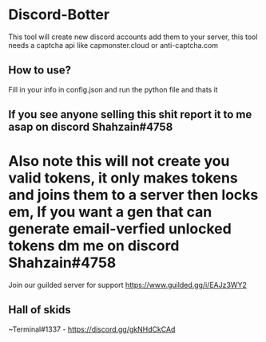 # Discord-Botter
This tool will create new discord accounts add them to your server, this tool needs a captcha api like capmonster.cloud or anti-captcha.com 
## How to use?
Fill in your info in config.json and run the python file and thats it
## If you see anyone selling this shit report it to me asap on discord Shahzain#4758
# Also note this will not create you valid tokens, it only makes tokens and joins them to a server then locks em, If you want a gen that can generate email-verfied unlocked tokens dm me on discord Shahzain#4758
Join our guilded server for support https://www.guilded.gg/i/EAJz3WY2
## Hall of skids
~Terminal#1337 - https://discord.gg/gkNHdCkCAd
